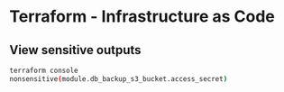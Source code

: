 # Terraform - Infrastructure as Code

## View sensitive outputs

```bash
terraform console
nonsensitive(module.db_backup_s3_bucket.access_secret)
```
